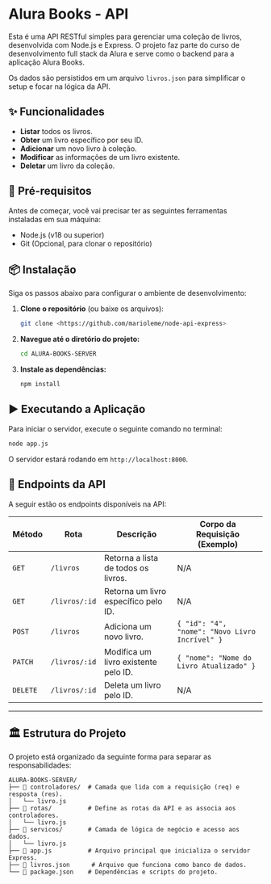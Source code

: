 # Alura Books - API

Esta é uma API RESTful simples para gerenciar uma coleção de livros, desenvolvida com Node.js e Express. O projeto faz parte do curso de desenvolvimento full stack da Alura e serve como o backend para a aplicação Alura Books.

Os dados são persistidos em um arquivo `livros.json` para simplificar o setup e focar na lógica da API.

## ✨ Funcionalidades

- **Listar** todos os livros.
- **Obter** um livro específico por seu ID.
- **Adicionar** um novo livro à coleção.
- **Modificar** as informações de um livro existente.
- **Deletar** um livro da coleção.

## 🚀 Pré-requisitos

Antes de começar, você vai precisar ter as seguintes ferramentas instaladas em sua máquina:
- Node.js (v18 ou superior)
- Git (Opcional, para clonar o repositório)

## 📦 Instalação

Siga os passos abaixo para configurar o ambiente de desenvolvimento:

1. **Clone o repositório** (ou baixe os arquivos):
   ```bash
   git clone <https://github.com/marioleme/node-api-express>
   ```

2. **Navegue até o diretório do projeto:**
   ```bash
   cd ALURA-BOOKS-SERVER
   ```

3. **Instale as dependências:**
   ```bash
   npm install
   ```

## ▶️ Executando a Aplicação

Para iniciar o servidor, execute o seguinte comando no terminal:

```bash
node app.js
```

O servidor estará rodando em `http://localhost:8000`.

## 📖 Endpoints da API

A seguir estão os endpoints disponíveis na API:

| Método   | Rota             | Descrição                               | Corpo da Requisição (Exemplo)                |
|----------|------------------|-----------------------------------------|----------------------------------------------|
| `GET`    | `/livros`        | Retorna a lista de todos os livros.     | N/A                                          |
| `GET`    | `/livros/:id`    | Retorna um livro específico pelo ID.    | N/A                                          |
| `POST`   | `/livros`        | Adiciona um novo livro.                 | `{ "id": "4", "nome": "Novo Livro Incrível" }` |
| `PATCH`  | `/livros/:id`    | Modifica um livro existente pelo ID.    | `{ "nome": "Nome do Livro Atualizado" }`     |
| `DELETE` | `/livros/:id`    | Deleta um livro pelo ID.                | N/A                                          |

---

## 🏛️ Estrutura do Projeto

O projeto está organizado da seguinte forma para separar as responsabilidades:

```
ALURA-BOOKS-SERVER/
├── 📁 controladores/  # Camada que lida com a requisição (req) e resposta (res).
│   └── livro.js
├── 📁 rotas/          # Define as rotas da API e as associa aos controladores.
│   └── livro.js
├── 📁 servicos/       # Camada de lógica de negócio e acesso aos dados.
│   └── livro.js
├── 📄 app.js          # Arquivo principal que inicializa o servidor Express.
├── 📄 livros.json      # Arquivo que funciona como banco de dados.
└── 📄 package.json    # Dependências e scripts do projeto.
```